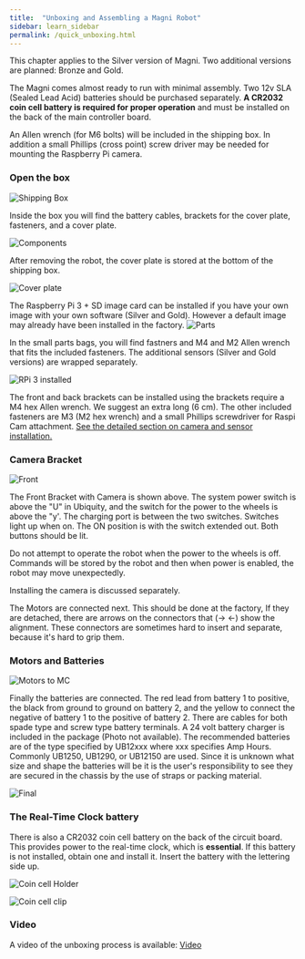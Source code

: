 ```yaml
---
title:  "Unboxing and Assembling a Magni Robot"
sidebar: learn_sidebar
permalink: /quick_unboxing.html
---
```


This chapter applies to the Silver version of Magni.  Two additional versions are planned: Bronze and Gold.

The Magni comes almost ready to run with minimal assembly. Two 12v SLA (Sealed Lead Acid) batteries should be purchased separately. **A CR2032 coin cell battery is required for proper operation** and must be installed on the back of the main controller board.

An Allen wrench (for M6 bolts) will be included in the shipping box. In addition a small Phillips (cross point) screw driver may be needed for mounting the Raspberry Pi camera.


### Open the box


 ![Shipping Box](images/unboxing/unb1.JPG)

 Inside the box you will find the battery cables, brackets for the cover plate, fasteners, and a cover plate.


 ![Components](images/unboxing/unb2.JPG)

 After removing the robot, the cover plate is stored at the bottom of the shipping box.

 ![Cover plate](images/unboxing/unb4.JPG)

 The Raspberry Pi 3 + SD image card can be installed if you have your own image with your own software (Silver and Gold). However a default image may already have been installed in the factory.
 ![Parts](images/unboxing/unbparts.JPG)

  In the small parts bags, you will find fastners and  M4 and M2 Allen wrench that fits the included fasteners. The additional sensors (Silver and Gold versions) are wrapped separately.


 ![RPi 3 installed](images/unboxing/unb7.JPG)

 The front and back brackets can be installed using the brackets require a M4 hex Allen wrench. We suggest an extra long (6 cm). The other included fasteners are M3 (M2 hex wrench) and a small Phillips screwdriver for Raspi Cam attachment. [See the detailed section on camera and sensor installation.](camera_sensors)


### Camera Bracket

![Front](images/unboxing/camfront.jpg)

The Front Bracket with Camera is shown above.  The system power switch is above the "U" in Ubiquity, and the switch for the power to the wheels is above the "y'. The charging port is between the two switches. Switches light up when on. The ON position is with the switch extended out. Both buttons should be lit.

Do not attempt to operate the robot when the power to the wheels is off. Commands will be stored by the robot and then when power is enabled, the robot may move unexpectedly.

Installing the camera is discussed separately.

The Motors are connected next. This should be done at the factory, If they are detached, there are arrows on the connectors that (-> <-) show the alignment. These connectors are sometimes hard to insert and separate, because it's hard to grip them.

### Motors and Batteries

![Motors to MC](images/unboxing/unb5.JPG)  

Finally the batteries are connected. The red lead from battery 1 to positive, the black from ground to ground on battery 2, and the yellow to connect the negative of battery 1 to the positive of battery 2. There are cables for both spade type and screw type battery terminals. A 24 volt battery charger is included in the package (Photo not available). The recommended batteries are of the type specified by UB12xxx  where xxx specifies Amp Hours.  Commonly UB1250, UB1290, or UB12150 are used.
Since it is unknown what size and shape the batteries will be it is the user's responsibility to see they are secured in the chassis by the use of straps or packing material.

<!-- *{TODO: Somewhere there needs to be a discussion of what size batteries to use.  The spade connector sizes need
to be specified.  The user should be prepared for a current inrush spark? (not sure that this still occurs on initial battery insertion)  Is there a strap to hold the batteries down?  How is it installed? }*-->

![Final](images/unboxing/unb-bat.JPG)

### The Real-Time Clock battery
There is also a CR2032 coin cell battery on the back of the circuit board.  This provides power to the real-time clock, which is **essential**.  If this battery is not installed, obtain one and install it. Insert the battery with the lettering side up.

![Coin cell Holder](images/unboxing/battery_holder.png)

![Coin cell clip](images/unboxing/BatteryClipInstallNote.jpg)

### Video
A video of the unboxing process is available:  [Video](https://youtu.be/pF38kFOl0Ic)

